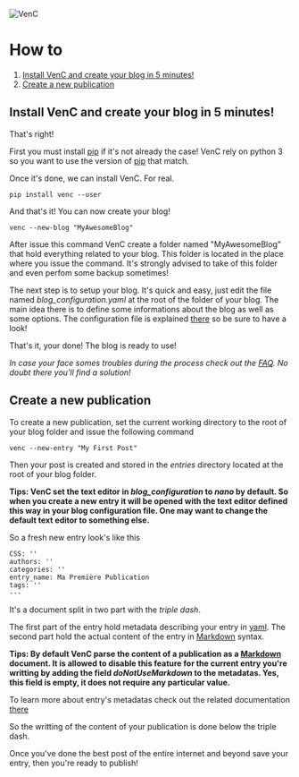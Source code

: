 ![VenC](http://download.tuxfamily.org/dsalem/img/2017_-_Denis_Salem_-_CC_By_SA_-_VenC-logo.svg "VenC")

# How to

1. [Install VenC and create your blog in 5 minutes!](#install-venc-and-create-your-blog-in-5-minutes)
2. [Create a new publication](#create-a-new-publication)

## Install VenC and create your blog in 5 minutes!

That's right!

First you must install [pip](https://pypi.python.org/pypi/pip) if it's not already the case! VenC rely on python 3 so you want to use the version of [pip](https://pypi.python.org/pypi/pip) that match.

Once it's done, we can install VenC. For real.

	pip install venc --user

And that's it! You can now create your blog!

	venc --new-blog "MyAwesomeBlog"

After issue this command VenC create a folder named "MyAwesomeBlog" that hold everything related to your blog. This folder is located in the place where you issue the command. It's strongly advised to take of this folder and even perfom some backup sometimes!

The next step is to setup your blog. It's quick and easy, just edit the file named *blog_configuration.yaml* at the root of the folder of your blog. The main idea there is to define some informations about the blog as well as some options. The configuration file is explained [there](EN.md#main-config-file) so be sure to have a look!

That's it, your done! The blog is ready to use!

_In case your face somes troubles during the process check out the [FAQ](https://framagit.org/denissalem/VenC/blob/master/doc/faqFR.md). No doubt there you'll find a solution!_

## Create a new publication

To create a new publication, set the current working directory to the root of your blog folder and issue the following command

	venc --new-entry "My First Post"

Then your post is created and stored in the *entries* directory located at the root of your blog folder.

__Tips: VenC set the text editor in *blog_configuration* to _nano_ by default. So when you create a new entry it will be opened with the text editor defined this way in your blog configuration file. One may want to change the default text editor to something else.__

So a fresh new entry look's like this

	CSS: ''
	authors: ''
	categories: ''
	entry_name: Ma Première Publication
	tags: ''
	---

It's a document split in two part with the _triple dash_.

The first part of the entry hold metadata describing your entry in [yaml](http://www.yaml.org/). The second part hold the actual content of the entry in [Markdown](https://daringfireball.net/projects/markdown/) syntax.

__Tips: By default VenC parse the content of a publication as a [Markdown](https://daringfireball.net/projects/markdown/) document. It is allowed to disable this feature for the current entry you're writting by adding the field _doNotUseMarkdown_ to the metadatas. Yes, this field is empty, it does not require any particular value.__

To learn more about entry's metadatas check out the related documentation [there](EN.md#publications)

So the writting of the content of your publication is done below the triple dash.

Once you've done the best post of the entire internet and beyond save your entry, then you're ready to publish!



